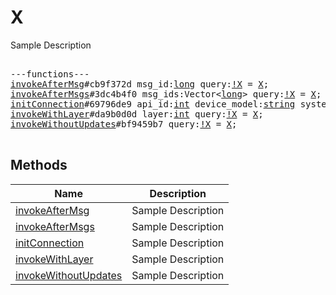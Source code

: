 # X

Sample Description

<pre>

---functions---
<a href="../method/invokeAfterMsg">invokeAfterMsg</a>#cb9f372d msg_id:<a href="../type/long.md">long</a> query:<a href="../type/!X.md">!X</a> = <a href="../type/X.md">X</a>;
<a href="../method/invokeAfterMsgs">invokeAfterMsgs</a>#3dc4b4f0 msg_ids:Vector&lt;<a href="../type/long.md">long</a>&gt; query:<a href="../type/!X.md">!X</a> = <a href="../type/X.md">X</a>;
<a href="../method/initConnection">initConnection</a>#69796de9 api_id:<a href="../type/int.md">int</a> device_model:<a href="../type/string.md">string</a> system_version:<a href="../type/string.md">string</a> app_version:<a href="../type/string.md">string</a> lang_code:<a href="../type/string.md">string</a> query:<a href="../type/!X.md">!X</a> = <a href="../type/X.md">X</a>;
<a href="../method/invokeWithLayer">invokeWithLayer</a>#da9b0d0d layer:<a href="../type/int.md">int</a> query:<a href="../type/!X.md">!X</a> = <a href="../type/X.md">X</a>;
<a href="../method/invokeWithoutUpdates">invokeWithoutUpdates</a>#bf9459b7 query:<a href="../type/!X.md">!X</a> = <a href="../type/X.md">X</a>;

</pre>


## Methods

| Name | Description |
|------|-------------|
| [invokeAfterMsg](../method/invokeAfterMsg.md) | Sample Description |
| [invokeAfterMsgs](../method/invokeAfterMsgs.md) | Sample Description |
| [initConnection](../method/initConnection.md) | Sample Description |
| [invokeWithLayer](../method/invokeWithLayer.md) | Sample Description |
| [invokeWithoutUpdates](../method/invokeWithoutUpdates.md) | Sample Description |
